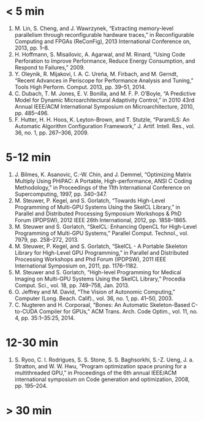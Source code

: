 # < 5 min

1. M. Lin, S. Cheng, and J. Wawrzynek, “Extracting memory-level
   parallelism through reconfigurable hardware traces,” in
   Reconfigurable Computing and FPGAs (ReConFig), 2013 International
   Conference on, 2013, pp. 1–8.
1. H. Hoffmann, S. Misailovic, A. Agarwal, and M. Rinard, “Using Code
   Perforation to Improve Performance, Reduce Energy Consumption, and
   Respond to Failures,” 2009.
1. Y. Oleynik, R. Mijakovi, I. A. C. Ureña, M. Firbach, and M. Gerndt,
   “Recent Advances in Periscope for Performance Analysis and Tuning,”
   Tools High Perform. Comput. 2013, pp. 39–51, 2014.
1. C. Dubach, T. M. Jones, E. V. Bonilla, and M. F. P. O’Boyle, “A
   Predictive Model for Dynamic Microarchitectural Adaptivity
   Control,” in 2010 43rd Annual IEEE/ACM International Symposium on
   Microarchitecture, 2010, pp. 485–496.
1. F. Hutter, H. H. Hoos, K. Leyton-Brown, and T. Stutzle, “ParamILS:
   An Automatic Algorithm Configuration Framework,”
   J. Artif. Intell. Res., vol. 36, no. 1, pp. 267–306, 2009.

# 5-12 min

1. J. Bilmes, K. Asanovic, C.-W. Chin, and J. Demmel, “Optimizing
   Matrix Multiply Using PHiPAC: A Portable, High-performance, ANSI C
   Coding Methodology,” in Proceedings of the 11th International
   Conference on Supercomputing, 1997, pp. 340–347.
1. M. Steuwer, P. Kegel, and S. Gorlatch, “Towards High-Level
   Programming of Multi-GPU Systems Using the SkelCL Library,” in
   Parallel and Distributed Processing Symposium Workshops & PhD Forum
   (IPDPSW), 2012 IEEE 26th International, 2012, pp. 1858–1865.
1. M. Steuwer and S. Gorlatch, “SkelCL: Enhancing OpenCL for
   High-Level Programming of Multi-GPU Systems,” Parallel
   Comput. Technol., vol. 7979, pp. 258–272, 2013.
1. M. Steuwer, P. Kegel, and S. Gorlatch, “SkelCL - A Portable
   Skeleton Library for High-Level GPU Programming,” in Parallel and
   Distributed Processing Workshops and Phd Forum (IPDPSW), 2011 IEEE
   International Symposium on, 2011, pp. 1176–1182.
1. M. Steuwer and S. Gorlatch, “High-level Programming for Medical
   Imaging on Multi-GPU Systems Using the SkelCL Library,” Procedia
   Comput. Sci., vol. 18, pp. 749–758, Jan. 2013.
1. O. Jeffrey and M. David, “The Vision of Autonomic Computing,”
   Computer (Long. Beach. Calif)., vol. 36, no. 1, pp. 41–50, 2003.
1. C. Nugteren and H. Corporaal, “Bones: An Automatic Skeleton-Based
   C-to-CUDA Compiler for GPUs,” ACM Trans. Arch. Code Optim.,
   vol. 11, no. 4, pp. 35:1–35:25, 2014.

# 12-30 min

1. S. Ryoo, C. I. Rodrigues, S. S. Stone, S. S. Baghsorkhi,
   S.-Z. Ueng, J. a. Stratton, and W. W. Hwu, “Program optimization
   space pruning for a multithreaded GPU,” in Proceedings of the 6th
   annual IEEE/ACM international symposium on Code generation and
   optimization, 2008, pp. 195–204.

# > 30 min
